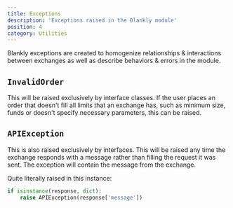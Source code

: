 ```yaml
---
title: Exceptions
description: 'Exceptions raised in the Blankly module'
position: 4
category: Utilities
---
```


Blankly exceptions are created to homogenize relationships & interactions between exchanges as well as describe behaviors & errors in the module.

## `InvalidOrder`

This will be raised exclusively by interface classes. If the user places an order that doesn't fill all limits that an exchange has, such as minimum size, funds or doesn't specify necessary parameters, this can be raised.

## `APIException`

This is also raised exclusively by interfaces. This will be raised any time the exchange responds with a message rather than filling the request it was sent. The exception will contain the message from the exchange.

Quite literally raised in this instance:

```python
if isinstance(response, dict):
	raise APIException(response['message'])
```
